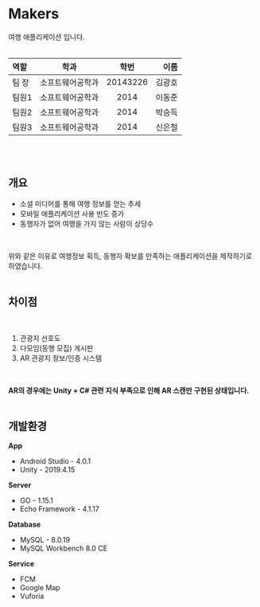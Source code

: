 # Makers

 여행 애플리케이션 입니다.
 <br>
 <br>
 
 | 역할 | 학과 | 학번 | 이름 |
| :- | - | :-: | -: |
| 팀 장 | 소프트웨어공학과 | 20143226 | 김광호 |
| 팀원1 | 소프트웨어공학과 | 2014 | 이동준 |
| 팀원2 | 소프트웨어공학과 | 2014 | 박승득 |
| 팀원3 | 소프트웨어공학과 | 2014 | 신은철 |
 <br>
 <br>
 
 ## 개요
 - 소셜 미디어를 통해 여행 정보를 얻는 추세  
 - 모바일 애플리케이션 사용 빈도 증가  
 - 동행자가 없어 여행을 가지 않는 사람이 상당수  
 <br>
 
 위와 같은 이유로 여행정보 획득, 동행자 확보를 만족하는 애플리케이션을 제작하기로 하였습니다.
 <br>
 <br>

 ## 차이점
 <br>
 
 1. 관광지 선호도
 2. 다모임(동행 모집) 게시판
 3. AR 관광지 정보/인증 시스템
<br>

<b>AR의 경우에는 Unity + C# 관련 지식 부족으로 인해 AR 스캔만 구현된 상태입니다.</b>
<br>
<br>

 ## 개발환경
 
 <b>App</b>
 - Android Studio - 4.0.1
 - Unity - 2019.4.15

 <b>Server</b>
 - GO - 1.15.1
 - Echo Framework - 4.1.17
 
 <b>Database</b>
 - MySQL - 8.0.19
 - MySQL Workbench 8.0 CE
 
 <b>Service</b>
 - FCM
 - Google Map
 - Vuforia
 <br>
 <br>
 
 ## 
